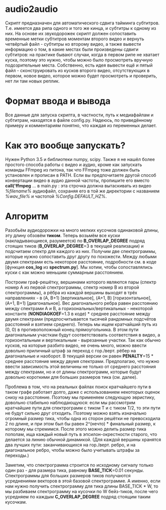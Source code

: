 # audio2audio
Скрипт предназначен для автоматического сдвига тайминга субтитров. Т.е. имеется два рипа одного и того же кинца, и субтитры к одному из них. На основе их звукодорожек скрипт должен сопоставить временные метки субтитров моментам второго видео и вернуть четвёртый файл - субтитры ко второму видео, а также вывести информацию о том, в какие местах были произведены сдвиги субтитров: на практике бывают случаи, когда в первом рипе не хватает куска, поэтому это нужно, чтобы можно было просмотреть вручную подозрительные места. Собственно, есть идея вывести ещё и пятый файл - сконструировать из кусков второго видео, отсутствующих в первом, новое видео, которое можно будет просмотреть и проверить, нет ли там новых реплик.
# Формат ввода и вывода
Все данные для запуска скрипта, в частности, путь к медиафайлам и субтитрам, находятся в файле config.py. Надеюсь, по приведённому примеру и комментариям понятно, что каждая из переменных делает.
# Как это вообще запускать?
Нужен Python 3.5 и библиотеки numpy, scipy. Также я не нашёл более простого способа работы с видео и аудио, кроме как запускать команды FFmpeg из питона, так что FFmpeg тоже должен быть установлен и прописан в PATH. Если вы предпочитаете другой способ конвертации видео в аудио данной частоты, пропишите его вместо <b>call('ffmpeg</b> ... в main.py : эта строчка должна вытаскивать из видео <i>%filename%</i> аудиофайл, сохраняя его в той же директории с названием <i>%wav_file%</i> и частотой <i>%Config.DEFAULT_HZ%</i>.
# Алгоритм
Разобьём аудиодорожки на много мелких кусочков одинаковой длины, эту длину обзовём <b>тиком</b>. Теперь возьмём все куски (накладывающиеся, разумеется) по <b>B_OVERLAP_DEGREE</b> подряд стоящих тиков (<b>B_OVERLAP_DEGREE</b>=3 в текущей реализации) и подсчитаем спектр для каждого из них. Получим две спектрограммы, которые нужно сопоставить друг другу по похожести. Между любыми двумя спектрами есть некоторое расстояние, подробности см. в коде [функция <b>cos_log</b> из <b>spectrum.py</b>]. Мы хотим, чтобы сопоставлялись куски с как можно меньшим суммарным расстоянием.

Построим граф-решётку, вершинами которого являются пары (спектр номер A из первой спектрограммы, спектр номер B из второй спектрограммы), а рёбра из каждой вершины выходят в трёх направлениях - в (A, B+1) [вертикальное], (A+1, B) [горизонтальное], (A+1, B+1) [диагональное]. Вес диагонального ребра равен расстоянию между спектрами A и B, а горизональных/вертикальных - некоторой константе (<b>NONDIAGKOEF</b>=1.3 в коде) * среднее расстояние между двумя спектрами (предпосчитывается тысячей рандомных подсчётов расстояний и взятием среднего). Теперь мы ищем кратчайший путь из (0, 0) в противоположный конец прямоугольника. В этом пути диагональным участкам будут соответствовать соответствия в видео, а горизонтальным и вертикальным - вырезанные участки. Так как обычно кусков, на которые разбито видео, не очень много, можно ввести довольно приличный штраф за переход с гор./верт. рёбер на диагональные и наоборот. В текущей версии он равен <b>PENALTY</b>=15 * среднее расстояние между двумя спектрами. Предполагаю, что нужно ввести зависимость этой величины не только от среднего расстояния между спектрами, но и от длины спектрограмм, которые будут довольно короткими для больших размеров тика (см. далее).

Проблема в том, что на реальных файлах поиск кратчайшего пути в таком графе работает долго, даже с использованием некоторых оценок снизу на расстояние. Поэтому мы применяем следующую эвристику, довольно стабильно наблюдающуюся: если мы рассмотрим кратчайшие пути для спектрограмм с тиком T и c тиком T/2, то эти пути не будут сильно друг отходить. Поэтому можно взять изначально огромный размер тика, чтобы одна из сторон решётки не превосходила 2 по длине, и при этом был бы равен 2^(нечто) * финальный размер, к которому мы стремимся. После этого можно делить размер тика пополам, ища каждый новый путь в эпсилон-окрестности старого, что делается за линию обычной динамикой. (Для каждой вершины хранятся два лучших пути: заканчивающихся на гор./верт. ребро, и на диагональное ребро, чтобы можно было учитывать штрафы за переходы.)

Заметим, что спектрограмма строится по исходному сигналу только один раз - для размера тика, равному <b>BASE_TICK</b>=0.01 секунды. Спектрограммы для больших размеров тиков получаются усреднениями векторов в этой базовой спектрограмме. А именно, если нам нужно получить спектрограмму для тика длины BASE_TICK * W, то мы разбиваем спектрограмму на кусочки по W бейз-тиков, после чего усредняем по каждым <b>C_OVERLAP_DEGREE</b> подряд стоящим таким кусочкам.
